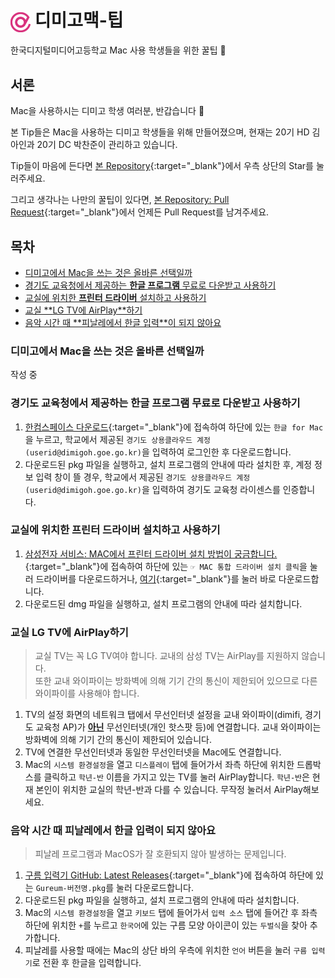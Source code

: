 # <img src="dimigo-logo.png" width="32px" height="32px" style="vertical-align: middle;"> 디미고맥-팁

한국디지털미디어고등학교 Mac 사용 학생들을 위한 꿀팁 🍯

## 서론

Mac을 사용하시는 디미고 학생 여러분, 반갑습니다 👋

본 Tip들은 Mac을 사용하는 디미고 학생들을 위해 만들어졌으며, 현재는 20기 HD 김아인과 20기 DC 박찬준이 관리하고 있습니다.

Tip들이 마음에 든다면 [본 Repository](https://github.com/kimain050401/dimigo-mac-tip){:target="_blank"}에서 우측 상단의 Star를 눌러주세요.

그리고 생각나는 나만의 꿀팁이 있다면, [본 Repository: Pull Request](https://github.com/kimain050401/dimigo-mac-tip/pulls){:target="_blank"}에서 언제든 Pull Request를 남겨주세요.

## 목차

- [디미고에서 Mac을 쓰는 것은 올바른 선택일까](#디미고에서-mac을-쓰는-것은-올바른-선택일까)
- [경기도 교육청에서 제공하는 **<u>한글 프로그램</u>** 무료로 다운받고 사용하기](#경기도-교육청에서-제공하는-한글-프로그램-무료로-다운받고-사용하기)
- [교실에 위치한 **<u>프린터 드라이버</u>** 설치하고 사용하기](#교실에-위치한-프린터-드라이버-설치하고-사용하기)
- [교실 **<u>LG TV에 AirPlay</u>**하기](#교실-lg-tv에-airplay하기)
- [음악 시간 때 **<u>피날레에서 한글 입력</u>**이 되지 않아요](#음악-시간-때-피날레에서-한글-입력이-되지-않아요)

### 디미고에서 Mac을 쓰는 것은 올바른 선택일까

작성 중

### 경기도 교육청에서 제공하는 한글 프로그램 무료로 다운받고 사용하기

1. [한컴스페이스 다운로드](https://space.malangmalang.com/download){:target="_blank"}에 접속하여 하단에 있는 `한글 for Mac`을 누르고, 학교에서 제공된 `경기도 상용클라우드 계정(userid@dimigoh.goe.go.kr)`을 입력하여 로그인한 후 다운로드합니다.
2. 다운로드된 pkg 파일을 실행하고, 설치 프로그램의 안내에 따라 설치한 후, 계정 정보 입력 창이 뜰 경우, 학교에서 제공된 `경기도 상용클라우드 계정(userid@dimigoh.goe.go.kr)`을 입력하여 경기도 교육청 라이센스를 인증합니다.

### 교실에 위치한 프린터 드라이버 설치하고 사용하기

1. [삼성전자 서비스: MAC에서 프린터 드라이버 설치 방법이 궁금합니다.](https://www.samsungsvc.co.kr/solution/42606){:target="_blank"}에 접속하여 하단에 있는 `☞ MAC 통합 드라이버 설치 클릭`을 눌러 드라이버를 다운로드하거나, [여기](https://h30438.www3.hp.com/pub/softlib/software13/printers/SS/Print_Common_SW/Samsung_Mac_Driver_V3.93.01.dmg){:target="_blank"}를 눌러 바로 다운로드합니다.
2. 다운로드된 dmg 파일을 실행하고, 설치 프로그램의 안내에 따라 설치합니다.

### 교실 LG TV에 AirPlay하기

> 교실 TV는 꼭 LG TV여야 합니다. 교내의 삼성 TV는 AirPlay를 지원하지 않습니다.  
> 또한 교내 와이파이는 방화벽에 의해 기기 간의 통신이 제한되어 있으므로 다른 와이파이를 사용해야 합니다.

1. TV의 설정 화면의 네트워크 탭에서 무선인터넷 설정을 교내 와이파이(dimifi, 경기도 교육청 AP)가 **<u>아닌</u>** 무선인터넷(개인 핫스팟 등)에 연결합니다. 교내 와이파이는 방화벽에 의해 기기 간의 통신이 제한되어 있습니다.
2. TV에 연결한 무선인터넷과 동일한 무선인터넷을 Mac에도 연결합니다.
3. Mac의 `시스템 환경설정`을 열고 `디스플레이` 탭에 들어가서 좌측 하단에 위치한 드롭박스를 클릭하고 `학년-반` 이름을 가지고 있는 TV를 눌러 AirPlay합니다. `학년-반`은 현재 본인이 위치한 교실의 학년-반과 다를 수 있습니다. 무작정 눌러서 AirPlay해보세요.

### 음악 시간 때 피날레에서 한글 입력이 되지 않아요

> 피날레 프로그램과 MacOS가 잘 호환되지 않아 발생하는 문제입니다.

1. [구름 입력기 GitHub: Latest Releases](https://github.com/gureum/gureum/releases/latest){:target="_blank"}에 접속하여 하단에 있는 `Gureum-버전명.pkg`를 눌러 다운로드합니다.
2. 다운로드된 pkg 파일을 실행하고, 설치 프로그램의 안내에 따라 설치합니다.
3. Mac의 `시스템 환경설정`을 열고 `키보드` 탭에 들어가서 `입력 소스` 탭에 들어간 후 좌측 하단에 위치한 `+`를 누르고 `한국어`에 있는 구름 모양 아이콘이 있는 `두벌식`을 찾아 추가합니다.
4. 피날레를 사용할 때에는 Mac의 상단 바의 우측에 위치한 `언어` 버튼을 눌러 `구름 입력기`로 전환 후 한글을 입력합니다.
